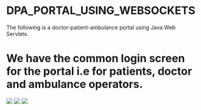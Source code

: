# DPA_PORTAL_USING_WEBSOCKETS
The following is a doctor-patient-ambulance portal using Java Web Servlets.
<h1>We have the common login screen for the portal i.e for patients, doctor and ambulance operators. </h1>
<img src="DPA_PORTAL_USING_WEBSOCKETS/WebSocket3/WebContent/Web sockets/Home patient.PNG">
<img src="DPA_PORTAL_USING_WEBSOCKETS/WebSocket3/WebContent/Web sockets/doctor.PNG">
<img src="DPA_PORTAL_USING_WEBSOCKETS/WebSocket3/WebContent/Web sockets/ambulance.PNG">
